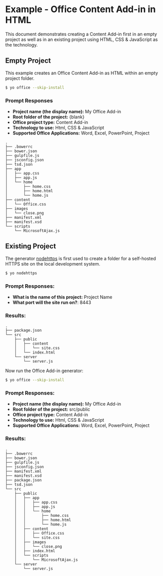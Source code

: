 # Example - Office Content Add-in in HTML

This document demonstrates creating a Content Add-in first in an empty project as well as in an existing project using HTML, CSS & JavaScript as the technology.

## Empty Project

This example creates an Office Content Add-in as HTML within an empty project folder.

```bash
$ yo office --skip-install
```

### Prompt Responses

- **Project name (the display name):** My Office Add-in
- **Root folder of the project:** {blank} 
- **Office project type:** Content Add-in
- **Technology to use:** Html, CSS & JavaScript
- **Supported Office Applications:** Word, Excel, PowerPoint, Project

```
.
├── .bowerrc
├── bower.json
├── gulpfile.js
├── jsconfig.json
├── tsd.json
├── app
│   ├── app.css
│   ├── app.js
│   └── home
│       ├── home.css
│       ├── home.html
│       └── home.js
├── content
│   └── Office.css
├── images
│   └── close.png
├── manifest.xml
├── manifest.xsd
└── scripts
    └── MicrosoftAjax.js
```

## Existing Project

The generator [nodehttps](https://www.npmjs.com/package/generator-nodehttps) is first used to create a folder for a self-hosted HTTPS site on the local development system.

```bash
$ yo nodehttps
```

### Prompt Responses:

- **What is the name of this project:** Project Name
- **What port will the site run on?**: 8443

### Results:

```
.
├── package.json
└── src
    ├── public
    │   ├── content
    │   │   └── site.css
    │   └── index.html
    └── server
        └── server.js
```

Now run the Office Add-in generator:

```bash
$ yo office --skip-install
```
### Prompt Responses:

- **Project name (the display name):** My Office Add-in
- **Root folder of the project:** src/public 
- **Office project type:** Content Add-in
- **Technology to use:** Html, CSS & JavaScript
- **Supported Office Applications:** Word, Excel, PowerPoint, Project

### Results:

```
.
├── .bowerrc
├── bower.json
├── gulpfile.js
├── jsconfig.json
├── manifest.xml
├── manifest.xsd
├── package.json
├── tsd.json
└── src
    ├── public
    │   ├── app
    │   │   ├── app.css
    │   │   ├── app.js
    │   │   └── home
    │   │       ├── home.css
    │   │       ├── home.html
    │   │       └── home.js
    │   ├── content
    │   │   ├── Office.css
    │   │   └── site.css
    │   ├── images
    │   │   └── close.png
    │   ├── index.html
    │   └── scripts
    │       └── MicrosoftAjax.js
    └── server
        └── server.js
```